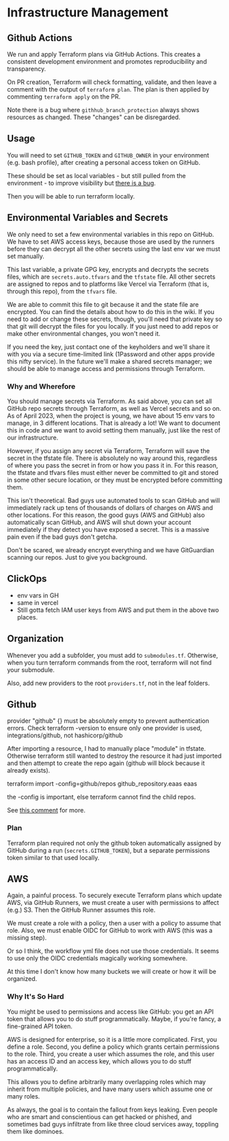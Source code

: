 # Infrastructure Management

## Github Actions

We run and apply Terraform plans via GitHub Actions. This creates a consistent development environment and promotes reproducibility and transparency.

On PR creation, Terraform will check formatting, validate, and then leave a comment with the output of `terraform plan`. The plan is then applied by commenting `terraform apply` on the PR.

Note there is a bug where `githhub_branch_protection` always shows resources as changed. These "changes" can be disregarded.

## Usage

You will need to set `GITHUB_TOKEN` and `GITHUB_OWNER` in your environment (e.g. bash profile), after creating a personal access token on GitHub.

These should be set as local variables - but still pulled from the environment - to improve visibility but [there is a bug](https://github.com/integrations/terraform-provider-github/issues/1592).

Then you will be able to run terraform locally.

## Environmental Variables and Secrets

We only need to set a few environmental variables in this repo on GitHub. We have to set AWS access keys, because those are used by the runners before they can decrypt all the other secrets using the last env var we must set manually.

This last variable, a private GPG key, encrypts and decrypts the secrets files, which are `secrets.auto.tfvars` and the `tfstate` file. All other secrets are assigned to repos and to platforms like Vercel via Terraform (that is, through this repo), from the `tfvars` file.

We are able to commit this file to git because it and the state file are encrypted. You can find the details about how to do this in the wiki. If you need to add or change these secrets, though, you'll need that private key so that git will decrypt the files for you locally. If you just need to add repos or make other environmental changes, you won't need it.

If you need the key, just contact one of the keyholders and we'll share it with you via a secure time-limited link (1Password and other apps provide this nifty service). In the future we'll make a shared secrets manager; we should be able to manage access and permissions through Terraform.

### Why and Wherefore

You should manage secrets via Terraform. As said above, you can set all GitHub repo secrets through Terraform, as well as Vercel secrets and so on.
As of April 2023, when the project is young, we have about 15 env vars to manage, in 3 different locations. That is already a lot! We want to document this in code and we want to avoid setting them manually, just like the rest of our infrastructure.

However, if you assign any secret via Terraform, Terraform will save the secret in the tfstate file. There is absolutely no way around this, regardless of where you pass the secret in from or how you pass it in. For this reason, the tfstate and tfvars files must either never be committed to git and stored in some other secure location, or they must be encrypted before committing them.

This isn't theoretical. Bad guys use automated tools to scan GitHub and will immediately rack up tens of thousands of dollars of charges on AWS and other locations. For this reason, the good guys (AWS and GitHub) also automatically scan GitHub, and AWS will shut down your account immediately if they detect you have exposed a secret. This is a massive pain even if the bad guys don't getcha.

Don't be scared, we already encrypt everything and we have GitGuardian scanning our repos. Just to give you background.

## ClickOps

- env vars in GH
- same in vercel
- Still gotta fetch IAM user keys from AWS and put them in the above two places.

## Organization

Whenever you add a subfolder, you must add to `submodules.tf`. Otherwise, when you turn terraform commands from the root, terraform will not find your submodule.

Also, add new providers to the root `providers.tf`, not in the leaf folders.

## Github

provider "github" {} must be absolutely empty to prevent authentication errors.
Check terraform -version to ensure only one provider is used, integrations/github, not hashicorp/github

After importing a resource, I had to manually place "module" in tfstate. Otherwise terraform still wanted to destroy the resource it had just imported and then attempt to create the repo again (github will block because it already exists).

terraform import -config=github/repos github_repository.eaas eaas

the -config is important, else terraform cannot find the child repos.

See [this comment](https://github.com/integrations/terraform-provider-github/issues/647#issuecomment-1484185403) for more.

### Plan

Terraform plan required not only the github token automatically assigned by GitHub during a run (`secrets.GITHUB_TOKEN`), but a separate permissions token similar to that used locally.

## AWS

Again, a painful process. To securely execute Terraform plans which update AWS, via GitHub Runners, we must create a user with permissions to affect (e.g.) S3. Then the GitHub Runner assumes this role.

We must create a role with a policy, then a user with a policy to assume that role. Also, we must enable OIDC for GitHub to work with AWS (this was a missing step).

Or so I think, the workflow yml file does not use those credentials. It seems to use only the OIDC credentials magically working somewhere.

At this time I don't know how many buckets we will create or how it will be organized.

### Why It's So Hard

You might be used to permissions and access like GitHub: you get an API token that allows you to do stuff programmatically. Maybe, if you're fancy, a fine-grained API token.

AWS is designed for enterprise, so it is a little more complicated. First, you define a role. Second, you define a policy which grants certain permissions to the role. Third, you create a user which assumes the role, and this user has an access ID and an access key, which allows you to do stuff programmatically.

This allows you to define arbitrarily many overlapping roles which may inherit from multiple policies, and have many users which assume one or many roles.

As always, the goal is to contain the fallout from keys leaking. Even people who are smart and conscientious can get hacked or phished, and sometimes bad guys infiltrate from like three cloud services away, toppling them like dominoes.
